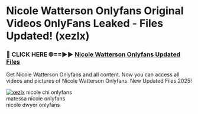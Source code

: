 # Nicole Watterson Onlyfans Original Videos 0nlyFans Leaked - Files Updated! (xezlx)

<h3>🔴 CLICK HERE 🌐==►► <a href="https://tinyurl.com/2jnfzry5" rel="nofollow">Nicole Watterson Onlyfans Updated Files</a></h3>

Get Nicole Watterson Onlyfans and all content. Now you can access all videos and pictures of Nicole Watterson Onlyfans. New Updated Files 2025!

[![xezlx](https://i.imgur.com/GyGTBgg.gif)](https://tinyurl.com/2jnfzry5)
nicole chi onlyfans<br>
matessa nicole onlyfans<br>
nicole dwyer onlyfans